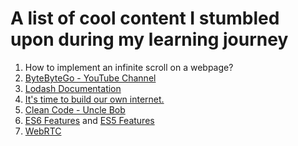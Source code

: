 # A list of cool content I stumbled upon during my learning journey

1. How to implement an infinite scroll on a webpage?
2. [ByteByteGo - YouTube Channel](https://youtube.com/@ByteByteGo)
3. [Lodash Documentation](https://lodash.com/docs/)
4. [It's time to build our own internet.](https://youtu.be/UjfWAbGfPh0)
5. [Clean Code - Uncle Bob](https://www.youtube.com/watch?v=7EmboKQH8lM&list=PLUxszVpqZTNShoypLQW9a4dEcffsoZT4k)
6. [ES6 Features](http://es6-features.org/#Constants) and [ES5 Features](https://www.w3schools.com/js/js_es5.asp)
7. [WebRTC](https://webrtc.org/)
